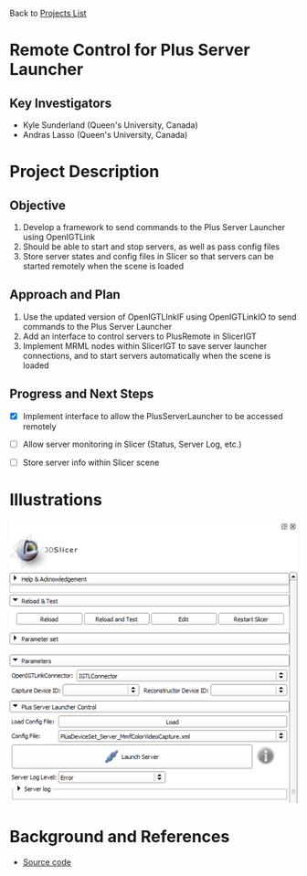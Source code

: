 Back to [Projects List](../../README.md#ProjectsList)

# Remote Control for Plus Server Launcher

## Key Investigators

- Kyle Sunderland (Queen's University, Canada)
- Andras Lasso (Queen's University, Canada)

# Project Description

## Objective

1. Develop a framework to send commands to the Plus Server Launcher using OpenIGTLink
1. Should be able to start and stop servers, as well as pass config files
1. Store server states and config files in Slicer so that servers can be started remotely when the scene is loaded

## Approach and Plan

1. Use the updated version of OpenIGTLInkIF using OpenIGTLinkIO to send commands to the Plus Server Launcher
1. Add an interface to control servers to PlusRemote in SlicerIGT
1. Implement MRML nodes within SlicerIGT to save server launcher connections, and to start servers automatically when the scene is loaded

## Progress and Next Steps

<!--Describe progress and next steps in a few bullet points as you are making progress.-->
- [x] Implement interface to allow the PlusServerLauncher to be accessed remotely

- [ ] Allow server monitoring in Slicer (Status, Server Log, etc.)

- [ ] Store server info within Slicer scene

# Illustrations

<!--Add pictures and links to videos that demonstrate what has been accomplished.-->
![PlusRemoteDemo](PlusRemoteDemo.png)

# Background and References

<!--Use this space for information that may help people better understand your project, like links to papers, source code, or data.-->

- [Source code](https://github.com/Sunderlandkyl/PlusApp)
